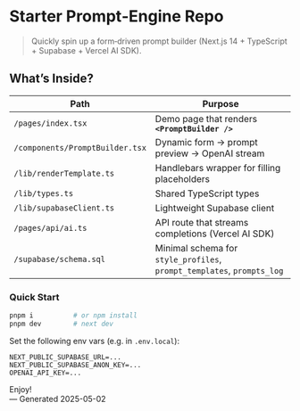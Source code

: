 # Starter Prompt‑Engine Repo

> Quickly spin up a form‑driven prompt builder (Next.js 14 + TypeScript + Supabase + Vercel AI SDK).

## What’s Inside?

| Path | Purpose |
|------|---------|
| `/pages/index.tsx` | Demo page that renders **`<PromptBuilder />`** |
| `/components/PromptBuilder.tsx` | Dynamic form → prompt preview → OpenAI stream |
| `/lib/renderTemplate.ts` | Handlebars wrapper for filling placeholders |
| `/lib/types.ts` | Shared TypeScript types |
| `/lib/supabaseClient.ts` | Lightweight Supabase client |
| `/pages/api/ai.ts` | API route that streams completions (Vercel AI SDK) |
| `/supabase/schema.sql` | Minimal schema for `style_profiles`, `prompt_templates`, `prompts_log` |

### Quick Start

```bash
pnpm i          # or npm install
pnpm dev        # next dev
```

Set the following env vars (e.g. in `.env.local`):

```
NEXT_PUBLIC_SUPABASE_URL=...
NEXT_PUBLIC_SUPABASE_ANON_KEY=...
OPENAI_API_KEY=...
```

Enjoy!  
–– Generated 2025-05-02
